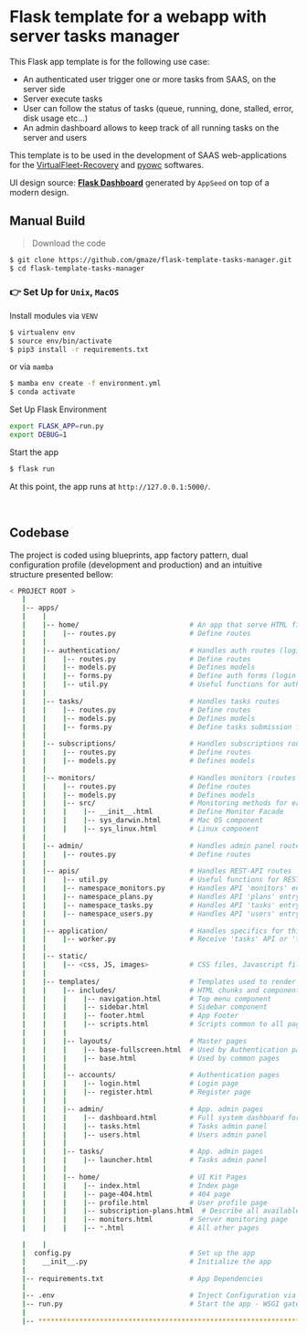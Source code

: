 # Flask template for a webapp with server tasks manager

This Flask app template is for the following use case:

- An authenticated user trigger one or more tasks from SAAS, on the server side
- Server execute tasks
- User can follow the status of tasks (queue, running, done, stalled, error, disk usage etc...)
- An admin dashboard allows to keep track of all running tasks on the server and users

This template is to be used in the development of SAAS web-applications for the [VirtualFleet-Recovery](https://github.com/euroargodev/VirtualFleet_recovery) and [pyowc](https://github.com/euroargodev/argodmqc_owc) softwares.

UI design source: **[Flask Dashboard](https://appseed.us/admin-dashboards/flask/)** generated by `AppSeed` on top of a modern design. 

## Manual Build 

> Download the code 

```bash
$ git clone https://github.com/gmaze/flask-template-tasks-manager.git
$ cd flask-template-tasks-manager
```

### 👉 Set Up for `Unix`, `MacOS` 

Install modules via `VENV`  

```bash
$ virtualenv env
$ source env/bin/activate
$ pip3 install -r requirements.txt
```

or via `mamba`

```bash
$ mamba env create -f environment.yml
$ conda activate 
 ```

Set Up Flask Environment

```bash
export FLASK_APP=run.py
export DEBUG=1
```

Start the app

```bash
$ flask run
```

At this point, the app runs at `http://127.0.0.1:5000/`. 

<br />


## Codebase

The project is coded using blueprints, app factory pattern, dual configuration profile (development and production) and an intuitive structure presented bellow:

```bash
< PROJECT ROOT >
   |
   |-- apps/
   |    |
   |    |-- home/                           # An app that serve HTML files
   |    |    |-- routes.py                  # Define routes
   |    |
   |    |-- authentication/                 # Handles auth routes (login and register)
   |    |    |-- routes.py                  # Define routes  
   |    |    |-- models.py                  # Defines models  
   |    |    |-- forms.py                   # Define auth forms (login and register) 
   |    |    |-- util.py                    # Useful functions for authentication
   |    |
   |    |-- tasks/                          # Handles tasks routes
   |    |    |-- routes.py                  # Define routes
   |    |    |-- models.py                  # Defines models  
   |    |    |-- forms.py                   # Define tasks submission forms 
   |    |
   |    |-- subscriptions/                  # Handles subscriptions routes
   |    |    |-- routes.py                  # Define routes
   |    |    |-- models.py                  # Defines models  
   |    |
   |    |-- monitors/                       # Handles monitors (routes and process)
   |    |    |-- routes.py                  # Define routes
   |    |    |-- models.py                  # Defines models  
   |    |    |-- src/                       # Monitoring methods for each OS
   |    |    |    |-- __init__.html         # Define Monitor Facade
   |    |    |    |-- sys_darwin.html       # Mac OS component
   |    |    |    |-- sys_linux.html        # Linux component
   |    |
   |    |-- admin/                          # Handles admin panel routes
   |    |    |-- routes.py                  # Define routes
   |    |
   |    |-- apis/                           # Handles REST-API routes
   |    |    |-- util.py                    # Useful functions for REST-API
   |    |    |-- namespace_monitors.py      # Handles API 'monitors' entry
   |    |    |-- namespace_plans.py         # Handles API 'plans' entry
   |    |    |-- namespace_tasks.py         # Handles API 'tasks' entry
   |    |    |-- namespace_users.py         # Handles API 'users' entry
   |    |
   |    |-- application/                    # Handles specifics for this application
   |    |    |-- worker.py                  # Receive 'tasks' API or 'tasks/launcher' form data and execute application script 
   |    |
   |    |-- static/
   |    |    |-- <css, JS, images>          # CSS files, Javascript files
   |    |
   |    |-- templates/                      # Templates used to render pages
   |    |    |-- includes/                  # HTML chunks and components
   |    |    |    |-- navigation.html       # Top menu component
   |    |    |    |-- sidebar.html          # Sidebar component
   |    |    |    |-- footer.html           # App Footer
   |    |    |    |-- scripts.html          # Scripts common to all pages
   |    |    |
   |    |    |-- layouts/                   # Master pages
   |    |    |    |-- base-fullscreen.html  # Used by Authentication pages
   |    |    |    |-- base.html             # Used by common pages
   |    |    |
   |    |    |-- accounts/                  # Authentication pages
   |    |    |    |-- login.html            # Login page
   |    |    |    |-- register.html         # Register page
   |    |    |
   |    |    |-- admin/                     # App. admin pages
   |    |    |    |-- dashboard.html        # Full system dashboard for admin
   |    |    |    |-- tasks.html            # Tasks admin panel
   |    |    |    |-- users.html            # Users admin panel
   |    |    |
   |    |    |-- tasks/                     # App. admin pages
   |    |    |    |-- launcher.html         # Tasks admin panel
   |    |    |
   |    |    |-- home/                      # UI Kit Pages
   |    |    |    |-- index.html            # Index page
   |    |    |    |-- page-404.html         # 404 page
   |    |    |    |-- profile.html          # User profile page
   |    |    |    |-- subscription-plans.html  # Describe all available subscription plans
   |    |    |    |-- monitors.html         # Server monitoring page
   |    |    |    |-- *.html                # All other pages

   |    |    
   |  config.py                             # Set up the app
   |    __init__.py                         # Initialize the app
   |
   |-- requirements.txt                     # App Dependencies
   |
   |-- .env                                 # Inject Configuration via Environment
   |-- run.py                               # Start the app - WSGI gateway
   |
   |-- ************************************************************************
```
